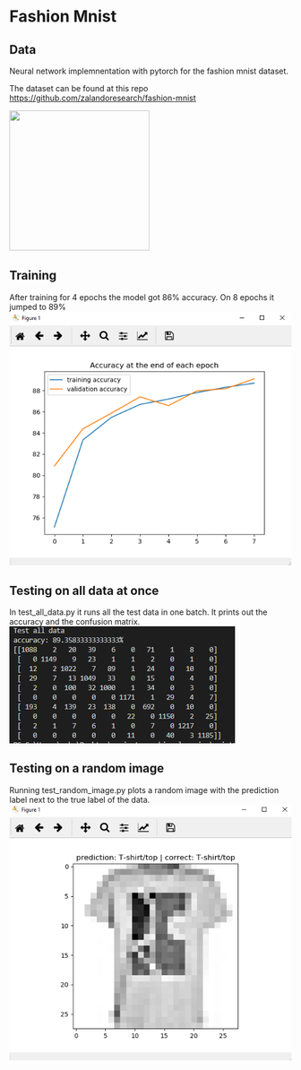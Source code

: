 # Fashion Mnist

## Data
Neural network implemnentation with pytorch for the fashion mnist dataset.

The dataset can be found at this repo https://github.com/zalandoresearch/fashion-mnist

<img src="https://raw.githubusercontent.com/zalandoresearch/fashion-mnist/master/doc/img/fashion-mnist-sprite.png" width="250" height="250">


## Training
After training for 4 epochs the model got 86% accuracy. On 8 epochs it jumped to 89%
![Training accuracy](/images/train_accuracy.png "training accuracy over time")




## Testing on all data at once
In test_all_data.py it runs all the test data in one batch.
It prints out the accuracy and the confusion matrix.
![confusion matrix](/images/Confusion_matrix.png "Confusion Matrix")




## Testing on a random image
Running test_random_image.py plots a random image with the prediction label next to the true label of the data.
![random prediction](/images/random_prediction.png "Random prediction")


